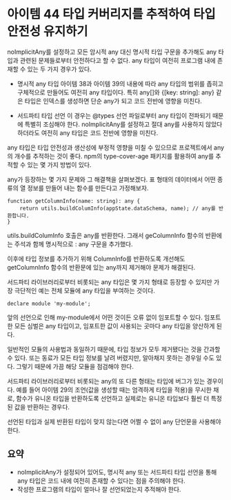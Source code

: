 # 아이템 44 타입 커버리지를 추적하여 타입 안전성 유지하기

noImplicitAny를 설정하고 모든 암시적 any 대신 명시적 타입 구문을 추가해도 any 타입과 관련된 문제들로부터 안전하다고 할 수 없다. any 타입이 여전히 프로그램 내에 존재할 수 있는 두 가지 경우가 있다.

- 명시적 any 타입
아이템 38과 아이템 39의 내용에 따라 any 타입의 범위를 좁히고 구체적으로 만들어도 여전히 any 타입이다. 특히 any[]와 {[key: string]: any} 같은 타입은 인덱스를 생성하면 단순 any가 되고 코드 전반에 영향을 미친다.

- 서드파티 타입 선언
이 경우는 @types 선언 파일로부터 any 타입이 전파되기 때문에 특별히 조심해야 한다. noImplicitAny를 설정하고 절대 any를 사용하지 않았다 하더라도 여전히 any 타입은 코드 전반에 영향을 미친다.

any 타입은 타입 안전성과 생산성에 부정적 영향을 미칠 수 있으므로 프로젝트에서 any의 개수를 추적하는 것이 좋다. npm의 type-cover-age 패키지를 활용하여 any를 추적할 수 있는 몇 가지 방법이 있다.

any가 등장하는 몇 가지 문제와 그 해결책을 살펴보겠다.
표 형태의 데이터에서 어떤 종류의 열 정보를 만들어 내는 함수를 만든다고 가정해보자.

``` tsx
function getColumnInfo(name: string): any {
    return utils.buildColumInfo(appState.dataSchema, name); // any를 반환합니다.
}
```
utils.buildColumInfo 호출은 any를 반환한다. 그래서 geColumnInfo 함수의 반환에는 주석과 함께 명시적으로 : any 구문을 추가했다.

이후에 타입 정보를 추가하기 위해 ColumnInfo를 반환하도록 개선해도 getColumnInfo 함수의 반환문에 있는 any까지 제거해야 문제가 해결된다.

서드파티 라이브러리로부터 비롯되는 any 타입은 몇 가지 형태로 등장할 수 있지만 가장 극단적인 예는 전체 모듈에 any 타입을 부여하는 것이다.

``` tsx
declare module 'my-module';
```

앞의 선언으로 인해 my-module에서 어떤 것이든 오류 없이 임포트할 수 있다. 임포트한 모든 심벌은 any 타입이고, 임포트한 값이 사용되는 곳마다 any 타입을 양산하게 된다.

일반적인 모듈의 사용법과 동일하기 때문에, 타입 정보가 모두 제거됐다는 것을 간과할 수 있다. 또는 동료가 모든 타입 정보를 날려 버렸지만, 알아채지 못하는 경우일 수도 있다. 그렇기 때문에 가끔 해당 모듈을 점검해야 한다.

서드파티 라이브러리로부터 비롯되는 any의 또 다른 형태는 타입에 버그가 있는 경우이다. 예를 들어 아이템 29의 조언(값을 생성할 때는 엄격하게 타입을 적용)을 무시한 채로, 함수가 유니온 타입을 반환하도록 선언하고 실제로는 유니온 타입보다 훨씬 더 특정된 값을 반환하는 경우다. 

선언된 타입과 실제 반환된 타입이 맞지 않는다면 어쩔 수 없이 any 단언문을 사용해야 한다.

## 요약
- noImplicitAny가 설정되어 있어도, 명시적 any 또는 서드파티 타입 선언을 통해 any 타입은 코드 내에 여전히 존재할 수 있다는 점을 주의해야 한다.
- 작성한 프로그램의 타입이 얼마나 잘 선언되었는지 추적해야 한다.
